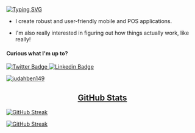 [![Typing SVG](https://readme-typing-svg.herokuapp.com?size=22&color=31d47d&lines=Hi+there!+👋🏾;I'm+a+Mobile+and+POS+Engineer!+‎‎+++++)](https://git.io/typing-svg)

- I create robust and user-friendly mobile and POS applications.

- I'm also really interested in figuring out how things actually work, like really!

<h4 align="left">Curious what I'm up to?</h4>

<div id="badges" align="left">
   <a href= "https://twitter.com/judahben149">
 <img src= "https://img.shields.io/badge/Twitter-a826e4?logo=twitter&logoColor=white" alt= "Twitter Badge">
  </a>
  <a href="https://linkedin.com/in/judahben149">
 <img src= "https://img.shields.io/badge/Linkedin-a826e4?logo=linkedin&logoColor=white" alt= "Linkedin Badge">
</div>
<p align="left"> <img src="https://komarev.com/ghpvc/?username=judahben149&label=Profile%20views&color=31d47d&style=flat" alt="judahben149" /> </p>

   
<h2 align= "center"> GitHub Stats </h2>

[![GitHub Streak](https://streak-stats.demolab.com?user=judahben149&theme=green-nur)](https://git.io/streak-stats)
  
[![GitHub Streak](https://github-readme-streak-stats.herokuapp.com?user=judahben149&theme=green_nur&date_format=M%20j%5B%2C%20Y%5D&border=31D47D)](https://git.io/streak-stats)
  
<!--   [![Top Langs](https://github-readme-stats.vercel.app/api/top-langs/?username=judahben149&theme=dark)](https://github.com/anuraghazra/github-readme-stats)
  
<img height="180em" src="https://github-readme-stats.vercel.app/api?username=judahben149&show_icons=true&hide_border=true&&count_private=true&include_all_commits=true&show_icons=true&theme=dark" /> -->
   
   
   
<!-- <p align="left">
<a href="https://twitter.com/judahben149" target="blank"><img align="center" src="https://raw.githubusercontent.com/rahuldkjain/github-profile-readme-generator/master/src/images/icons/Social/twitter.svg" alt="judahben149" height="30" width="40" /></a>
<a href="https://linkedin.com/in/judahben149" target="blank"><img align="center" src="https://raw.githubusercontent.com/rahuldkjain/github-profile-readme-generator/master/src/images/icons/Social/linked-in-alt.svg" alt="judahben149" height="30" width="40" /></a>
</p> -->



<!-- <h3 align="left">Languages and Tools:</h3>
<p align="left"> <a href="https://developer.android.com" target="_blank" rel="noreferrer"> <img src="https://raw.githubusercontent.com/devicons/devicon/master/icons/android/android-original-wordmark.svg" alt="android" width="40" height="40"/> </a> <a href="https://www.arduino.cc/" target="_blank" rel="noreferrer"> <img src="https://cdn.worldvectorlogo.com/logos/arduino-1.svg" alt="arduino" width="40" height="40"/> </a> <a href="https://www.w3schools.com/css/" target="_blank" rel="noreferrer"> <img src="https://raw.githubusercontent.com/devicons/devicon/master/icons/css3/css3-original-wordmark.svg" alt="css3" width="40" height="40"/> </a> <a href="https://www.w3.org/html/" target="_blank" rel="noreferrer"> <img src="https://raw.githubusercontent.com/devicons/devicon/master/icons/html5/html5-original-wordmark.svg" alt="html5" width="40" height="40"/> </a> <a href="https://kotlinlang.org" target="_blank" rel="noreferrer"> <img src="https://www.vectorlogo.zone/logos/kotlinlang/kotlinlang-icon.svg" alt="kotlin" width="40" height="40"/> </a> </p>


<p>&nbsp;<img align="center" src="https://github-readme-stats.vercel.app/api?username=judahben149&show_icons=true&locale=en" alt="judahben149" /></p>



<p><img align="left" src="https://github-readme-stats.vercel.app/api/top-langs?username=judahben149&show_icons=true&locale=en&layout=compact" alt="judahben149" /></p> -->
